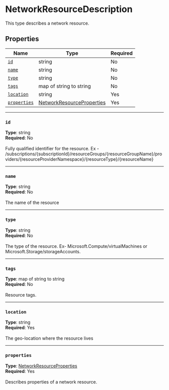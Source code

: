 # NetworkResourceDescription

This type describes a network resource.

## Properties
| Name | Type | Required |
| --- | --- | --- |
| [`id`](#id) | string | No |
| [`name`](#name) | string | No |
| [`type`](#type) | string | No |
| [`tags`](#tags) | map of string to string | No |
| [`location`](#location) | string | Yes |
| [`properties`](#properties) | [NetworkResourceProperties](seabreeze-model-networkresourceproperties.md) | Yes |

____
### `id`
__Type__: string <br/>
__Required__: No<br/>
<br/>
Fully qualified identifier for the resource. Ex - /subscriptions/{subscriptionId}/resourceGroups/{resourceGroupName}/providers/{resourceProviderNamespace}/{resourceType}/{resourceName}

____
### `name`
__Type__: string <br/>
__Required__: No<br/>
<br/>
The name of the resource

____
### `type`
__Type__: string <br/>
__Required__: No<br/>
<br/>
The type of the resource. Ex- Microsoft.Compute/virtualMachines or Microsoft.Storage/storageAccounts.

____
### `tags`
__Type__: map of string to string <br/>
__Required__: No<br/>
<br/>
Resource tags.

____
### `location`
__Type__: string <br/>
__Required__: Yes<br/>
<br/>
The geo-location where the resource lives

____
### `properties`
__Type__: [NetworkResourceProperties](seabreeze-model-networkresourceproperties.md) <br/>
__Required__: Yes<br/>
<br/>
Describes properties of a network resource.
